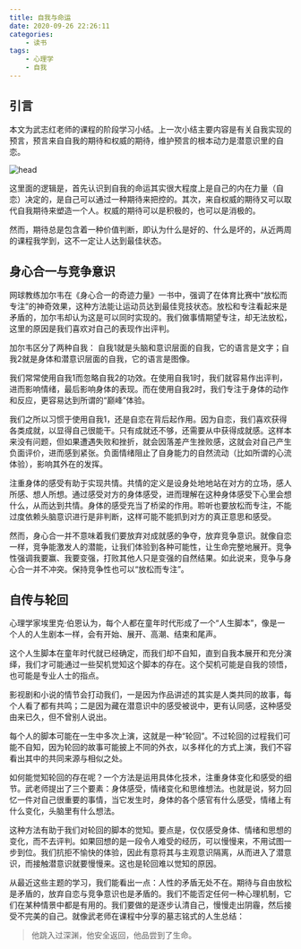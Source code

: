 ```yaml
---
title: 自我与命运
date: 2020-09-26 22:26:11
categories:
    - 读书
tags:
    - 心理学
    - 自我
---
```


## 引言

本文为武志红老师的课程的阶段学习小结。上一次小结主要内容是有关自我实现的预言，预言来自自我的期待和权威的期待，维护预言的根本动力是潜意识里的自恋。

![head](自我命运.jpg)

这里面的逻辑是，首先认识到自我的命运其实很大程度上是自己的内在力量（自恋）决定的，是自己可以通过一种期待来把控的。其次，来自权威的期待又可以取代自我期待来塑造一个人。权威的期待可以是积极的，也可以是消极的。


然而，期待总是包含着一种价值判断，即认为什么是好的、什么是坏的，从近两周的课程我学到，这不一定让人达到最佳状态。
<!--more-->
## 身心合一与竞争意识
网球教练加尔韦在《身心合一的奇迹力量》一书中，强调了在体育比赛中“放松而专注”的神奇效果，这种方法能让运动员达到最佳竞技状态。放松和专注看起来是矛盾的，加尔韦却认为这是可以同时实现的。我们做事情期望专注，却无法放松，这里的原因是我们喜欢对自己的表现作出评判。



加尔韦区分了两种自我：
自我1就是头脑和意识层面的自我，它的语言是文字；自我2就是身体和潜意识层面的自我，它的语言是图像。


我们常常使用自我1而忽略自我2的功效。在使用自我1时，我们就容易作出评判，进而影响情绪，最后影响身体的表现。而在使用自我2时，我们专注于身体的动作和反应，更容易达到所谓的“巅峰”体验。

我们之所以习惯于使用自我1，还是自恋在背后起作用。因为自恋，我们喜欢获得各类成就，以显得自己很能干。只有成就还不够，还需要从中获得成就感。这样本来没有问题，但如果遭遇失败和挫折，就会因落差产生挫败感，这就会对自己产生负面评价，进而感到紧张。负面情绪阻止了自身能力的自然流动（比如所谓的心流体验），影响其外在的发挥。

注重身体的感受有助于实现共情。共情的定义是设身处地地站在对方的立场，感人所感、想人所想。通过感受对方的身体感受，进而理解在这种身体感受下心里会想什么，从而达到共情。身体的感受充当了桥梁的作用。聆听也要放松而专注，不能过度依赖头脑意识进行是非判断，这样可能不能抓到对方的真正意思和感受。

然而，身心合一并不意味着我们要放弃对成就感的争夺，放弃竞争意识。就像自恋一样，竞争能激发人的潜能，让我们体验到各种可能性，让生命完整地展开。竞争性强调我要赢、我要变强，打败其他人只是变强的自然结果。如此说来，竞争与身心合一并不冲突。保持竞争性也可以“放松而专注”。

## 自传与轮回
心理学家埃里克·伯恩认为，每个人都在童年时代形成了一个“人生脚本”，像是一个人的人生剧本一样，会有开始、展开、高潮、结束和尾声。


这个人生脚本在童年时代就已经确定，而我们却不自知，直到自我本展开和充分演绎，我们才可能通过一些契机觉知这个脚本的存在。这个契机可能是自我的领悟，也可能是专业人士的指点。

影视剧和小说的情节会打动我们，一是因为作品讲述的其实是人类共同的故事，每个人看了都有共鸣；二是因为藏在潜意识中的感受被说中，更有认同感，这种感受由来已久，但不曾别人说出。

每个人的脚本可能在一生中多次上演，这就是一种“轮回”。不过轮回的过程我们可能不自知，因为轮回的故事可能披上不同的外衣，以多样化的方式上演，我们不容看出其中的共同来源与相似之处。

如何能觉知轮回的存在呢？一个方法是运用具体化技术，注重身体变化和感受的细节。武老师提出了三个要素：身体感受，情绪变化和思维想法。也就是说，努力回忆一件对自己很重要的事情，当它发生时，身体的各个感官有什么感受，情绪上有什么变化，头脑里有什么想法。

这种方法有助于我们对轮回的脚本的觉知。要点是，仅仅感受身体、情绪和思想的变化，而不去评判。如果回想的是一段令人难受的经历，可以慢慢来，不用试图一步到位。我们抗拒不愉快的体验，因此有意将其与主观意识隔离，从而进入了潜意识，而接触潜意识就要慢慢来。这也是轮回难以觉知的原因。

从最近这些主题的学习，我们能看出一点：人性的矛盾无处不在。期待与自由放松是矛盾的，放弃自恋与竞争意识也是矛盾的。我们不能否定任何一种心理机制，它们在某种情景中都是有用的。我们要做的是逐步认清自己，慢慢走出阴霾，然后接受不完美的自己。就像武老师在课程中分享的墓志铭式的人生总结：
> 他跳入过深渊，他安全返回，他品尝到了生命。